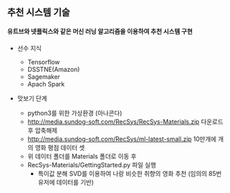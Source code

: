 ##  추천 시스템 기술
#### 유트브와 넷플릭스와 같은 머신 러닝 알고리즘을 이용하여 추천 시스템 구현

- 선수 지식
    - Tensorflow   
    - DSSTNE(Amazon)
    - Sagemaker
    - Apach Spark

- 맛보기 단계
    - python3를 위한 가상환경 (아나콘다)
    - http://media.sundog-soft.com/RecSys/RecSys-Materials.zip 다운로드 후 압축해제
    - http://media.sundog-soft.com/RecSys/ml-latest-small.zip  10만개에 개의 영화 평점 데이터 셋
    - 위 데이터 폴더를 Materials 폴더로 이동 후 
    - RecSys-Materials/GettingStarted.py 파일 실행
        - 특이값 분해 SVD를 이용하여 나랑 비슷한 취향의 영화 추천 (임의의 85번 유저에 데이터를 기반)
